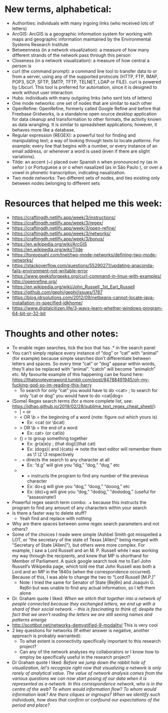 # New terms, alphabetical:
* Authorities: individuals with many ingoing links (who received lots of letters)
* ArcGIS: ArcGIS is a geographic information system for working with maps and geographic information maintained by the Environmental Systems Research Institute
* Betweenness (in a network visualization): a measure of how many different strands of the network pass through this person
* Closeness (in a network visualization): a measure of how central a person is
* curl (the command prompt): a command line tool to transfer data to or from a server, using any of the supported protocols (HTTP, FTP, IMAP, POP3, SCP, SFTP, SMTP, TFTP, TELNET, LDAP or FILE). curl is powered by Libcurl. This tool is preferred for automation, since it is designed to work without user interaction
* Hubs: individuals with many outgoing links (who sent lots of letters)
* One mode networks: one set of nodes that are similar to each other
* OpenRefine: OpenRefine, formerly called Google Refine and before that Freebase Gridworks, is a standalone open source desktop application for data cleanup and transformation to other formats, the activity known as data wrangling. It is similar to spreadsheet applications; however, it behaves more like a database.
* Regular expression (REGEX): a powerful tool for finding and manipulating text; a way of looking through texts to locate _patterns_. For example: every line that begins with a number, or every instance of an email address, or whenever a word is used (even if there are slight variations).
* Tilde: an accent (~) placed over Spanish n when pronounced ny (as in señor ) or Portuguese a or o when nasalized (as in São Paulo ), or over a vowel in phonetic transcription, indicating nasalization.
* Two mode networks: Two different sets of nodes, and ties existing only between nodes belonging to different sets

# Resources that helped me this week:
* https://craftingdh.netlify.app/week/3/instructions/
* https://craftingdh.netlify.app/week/3/regex/
* https://craftingdh.netlify.app/week/3/open-refine/
* https://craftingdh.netlify.app/week/3/networks/
* https://craftingdh.netlify.app/week/3/bonus/
* https://en.wikipedia.org/wiki/ArcGIS 
* https://en.wikipedia.org/wiki/Tilde 
* https://toreopsahl.com/tnet/two-mode-networks/defining-two-mode-networks/ 
* https://stackoverflow.com/questions/55290271/updating-anaconda-fails-environment-not-writable-error
* https://www.geeksforgeeks.org/curl-command-in-linux-with-examples/ 
* http://openrefine.org/ 
* https://en.wikipedia.org/wiki/John_Russell,_1st_Earl_Russell
* https://github.com/gephi/gephi/issues/1787
* https://blog.idrsolutions.com/2012/09/netbeans-cannot-locate-java-installation-in-specified-jdkhome/
* https://www.digitalcitizen.life/3-ways-learn-whether-windows-program-64-bit-or-32-bit

# Thoughts and other notes:
* To enable regex searches, tick the box that has .* in the search panel 
* You can’t simply replace every instance of “dog” or “cat” with “animal” (for example) because simple searches don’t differentiate between letters and spaces. So every time “cat” or “dog” appear within words, they’ll also be replaced with “animal”. “catch” will become “animalch” etc. My favourite example of this happening can be found here: https://thatsnotevenaword.tumblr.com/post/84788491945/oh-my-fucking-god-so-im-reading-this-harry
  * To search for only “cat” you would have to do \<cat\>  ;  to search for only “cat or dog” you would have to do \<cat|dog\>
* (Some) Regex search terms (for a more complete list, see: https://jdhao.github.io/2019/02/28/sublime_text_regex_cheat_sheet/): 
  * | = or
  * \< OR \b = the beginning of a word (note: figure out which yours is)
    * Ex: \<cat (or \bcat)
  * \> OR \b = the end of a word
    * Ex: cat\> (or cat\b)
  * () = to group something together
    * Ex: gr(a|e)y ; (that dog)|(that cat)
    * Ex: (dogs)( and )(cats) => note the text editor will remember them as \1 \2 \3 respectively
  * . = directs the search to any character at all
    * Ex: “d.g” will give you “dig,” “dog,” “dug,” etc
  *	+ = instructs the program to find any number of the previous character
    *	Ex: do+g will give you “dog,” “doog,” “dooog,” etc
    *	Ex: (do)+g will give you “dog,” “dodog,” “dododog,” (useful for “assassinate!)
*	Powerful regex search term combo: .+ because this instructs the program to find any amount of any characters within your search
*	Is there a faster way to delete stuff?
    *	Yeah find and replace with nothing
*	Why are there spaces between some regex search parameters and not others?
*	Some of the choices I made were simple (Ashbel Smith got misspelled a LOT, or “the secretary of the state of Texas [Allen]” being merged with “Secretary of State [Allen]”), but others were more complex. For example, I saw a Lord Russell and an M. P. Russell while I was working my way through the recipients, and knew that MP is shorthand for Member of Parliament. A quick google search took me to Earl John Russell’s Wikipedia page, which told me that John Russell was both a Lord and an MP in the 1840s (when the correspondence occurred). Because of this, I was able to change the two to “Lord Russell [M.P.]”
    * Note: I tried the same for Senator of State [Rej6n] and Joaquin G. Rej6n but was unable to find any actual information, so I left them alone
*	Dr. Graham quote I liked: _When we stitch that together into a network of people connected because they exchanged letters, we end up with a shard of their social network. – this is fascinating to think of; despite the fact that we aren’t reading the letters we are still seeing names and patterns emerge_
  *	http://scottbot.net/networks-demystified-9-modality/ This is very cool
  *	2 key questions for networks (If either answer is negative, another approach is probably warranted):
    * To what extent is connectivity specifically important to this research project?
    *	Can any of the network analyses my collaborators or I know how to employ be specifically useful in the research project? 
*	Dr Graham quote I liked: _Before we jump down the rabbit hole of visualization, let's recognize right now that visualizing a network is only rarely of analytical value. The value of network analysis comes from the various questions we can now start posing of our data when it is represented as a network. In this correspondence network, who is in the centre of the web? To whom would information flow? To whom would information leak? Are there cliques or ingroups? When we identify such individuals, how does that confirm or confound our expectations of the period and place?_

